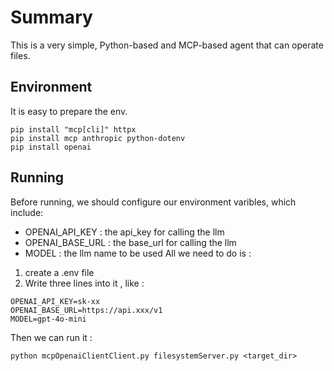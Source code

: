 # Summary 
This is a very simple, Python-based and MCP-based agent that can operate files.

## Environment
It is easy to prepare the env.
```
pip install "mcp[cli]" httpx
pip install mcp anthropic python-dotenv
pip install openai
```

## Running
Before running, we should configure our environment varibles, which include:
* OPENAI_API_KEY  : the api_key for calling the llm 
* OPENAI_BASE_URL : the base_url for calling the llm
* MODEL           : the llm name to be used
All we need to do is :
1. create a .env file
2. Write three lines into it , like :
```
OPENAI_API_KEY=sk-xx
OPENAI_BASE_URL=https://api.xxx/v1
MODEL=gpt-4o-mini
```
Then we can run it :
```
python mcpOpenaiClientClient.py filesystemServer.py <target_dir>
```